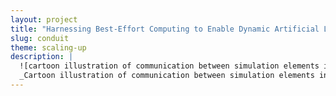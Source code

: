 ```yaml
---
layout: project
title: "Harnessing Best-Effort Computing to Enable Dynamic Artificial Life Simulations at Scale"
slug: conduit
theme: scaling-up
description: |
  ![cartoon illustration of communication between simulation elements in experiment with Conduit software](/resources/cover-conduit.png){:width="100%"}{:height="200px"}{:style="object-fit:cover; object-position:top;"}
  _Cartoon illustration of communication between simulation elements in experiment with Conduit software._
---
```


